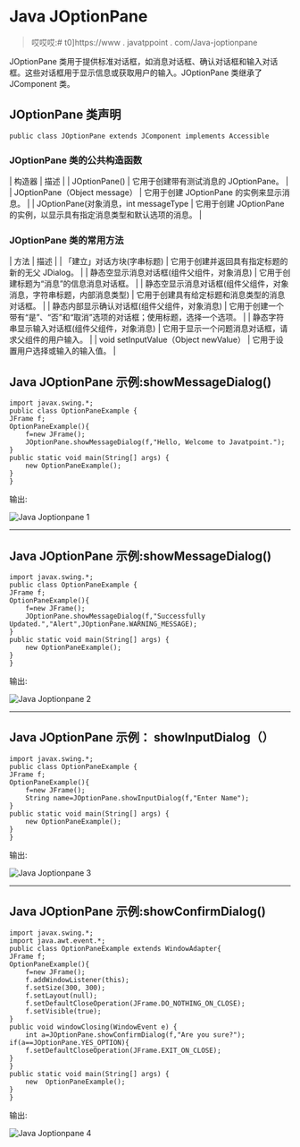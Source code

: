 # Java JOptionPane

> 哎哎哎:# t0]https://www . javatppoint . com/Java-joptionpane

JOptionPane 类用于提供标准对话框，如消息对话框、确认对话框和输入对话框。这些对话框用于显示信息或获取用户的输入。JOptionPane 类继承了 JComponent 类。

## JOptionPane 类声明

```
public class JOptionPane extends JComponent implements Accessible

```

### JOptionPane 类的公共构造函数

| 构造器 | 描述 |
| JOptionPane() | 它用于创建带有测试消息的 JOptionPane。 |
| JOptionPane（Object message） | 它用于创建 JOptionPane 的实例来显示消息。 |
| JOptionPane(对象消息，int messageType | 它用于创建 JOptionPane 的实例，以显示具有指定消息类型和默认选项的消息。 |

### JOptionPane 类的常用方法

| 方法 | 描述 |
| 「建立」对话方块(字串标题) | 它用于创建并返回具有指定标题的新的无父 JDialog。 |
| 静态空显示消息对话框(组件父组件，对象消息) | 它用于创建标题为“消息”的信息消息对话框。 |
| 静态空显示消息对话框(组件父组件，对象消息，字符串标题，内部消息类型) | 它用于创建具有给定标题和消息类型的消息对话框。 |
| 静态内部显示确认对话框(组件父组件，对象消息) | 它用于创建一个带有“是”、“否”和“取消”选项的对话框；使用标题，选择一个选项。 |
| 静态字符串显示输入对话框(组件父组件，对象消息) | 它用于显示一个问题消息对话框，请求父组件的用户输入。 |
| void setInputValue（Object newValue） | 它用于设置用户选择或输入的输入值。 |

## Java JOptionPane 示例:showMessageDialog()

```
import javax.swing.*;
public class OptionPaneExample {
JFrame f;
OptionPaneExample(){
	f=new JFrame();
	JOptionPane.showMessageDialog(f,"Hello, Welcome to Javatpoint.");
}
public static void main(String[] args) {
	new OptionPaneExample();
}
}

```

输出:

![Java Joptionpane 1](../img/2e516e4642b99b91941664a758927b0c.png)

* * *

## Java JOptionPane 示例:showMessageDialog()

```
import javax.swing.*;
public class OptionPaneExample {
JFrame f;
OptionPaneExample(){
	f=new JFrame();
	JOptionPane.showMessageDialog(f,"Successfully Updated.","Alert",JOptionPane.WARNING_MESSAGE);	
}
public static void main(String[] args) {
	new OptionPaneExample();
}
}

```

输出:

![Java Joptionpane 2](../img/83be1f3127e719d7e93e0e781b460f00.png)

* * *

## Java JOptionPane 示例： showInputDialog（）

```
import javax.swing.*;
public class OptionPaneExample {
JFrame f;
OptionPaneExample(){
	f=new JFrame();	
	String name=JOptionPane.showInputDialog(f,"Enter Name");	
}
public static void main(String[] args) {
	new OptionPaneExample();
}
}

```

输出:

![Java Joptionpane 3](../img/545f4baa3a60e4cd81d4f87a143bbe36.png)

* * *

## Java JOptionPane 示例:showConfirmDialog()

```
import javax.swing.*;
import java.awt.event.*;
public class OptionPaneExample extends WindowAdapter{
JFrame f;
OptionPaneExample(){
	f=new JFrame();	
	f.addWindowListener(this);
	f.setSize(300, 300);
	f.setLayout(null);
	f.setDefaultCloseOperation(JFrame.DO_NOTHING_ON_CLOSE);
	f.setVisible(true);
}
public void windowClosing(WindowEvent e) {
	int a=JOptionPane.showConfirmDialog(f,"Are you sure?");
if(a==JOptionPane.YES_OPTION){
	f.setDefaultCloseOperation(JFrame.EXIT_ON_CLOSE);
}
}
public static void main(String[] args) {
	new  OptionPaneExample();
}	
}

```

输出:

![Java Joptionpane 4](../img/71a826caac120b983f80fd383195a7e1.png)